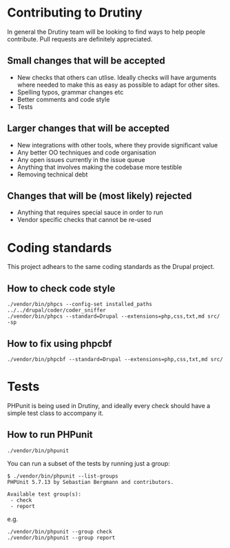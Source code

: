 # Contributing to Drutiny

In general the Drutiny team will be looking to find ways to help people contribute. Pull requests are definitely appreciated.

## Small changes that will be accepted

* New checks that others can utlise. Ideally checks will have arguments where needed to make this as easy as possible to adapt for other sites.
* Spelling typos, grammar changes etc
* Better comments and code style
* Tests

## Larger changes that will be accepted

* New integrations with other tools, where they provide significant value
* Any better OO techniques and code organisation
* Any open issues currently in the issue queue
* Anything that involves making the codebase more testible
* Removing technical debt

## Changes that will be (most likely) rejected

* Anything that requires special sauce in order to run
* Vendor specific checks that cannot be re-used


# Coding standards

This project adhears to the same coding standards as the Drupal project.

## How to check code style

```
./vendor/bin/phpcs --config-set installed_paths ../../drupal/coder/coder_sniffer
./vendor/bin/phpcs --standard=Drupal --extensions=php,css,txt,md src/ -sp

```

## How to fix using phpcbf

```
./vendor/bin/phpcbf --standard=Drupal --extensions=php,css,txt,md src/
```


# Tests

PHPunit is being used in Drutiny, and ideally every check should have a simple test class to accompany it.



## How to run PHPunit

```
./vendor/bin/phpunit
```

You can run a subset of the tests by running just a group:

```
$ ./vendor/bin/phpunit --list-groups
PHPUnit 5.7.13 by Sebastian Bergmann and contributors.

Available test group(s):
 - check
 - report
```

e.g.

```
./vendor/bin/phpunit --group check
./vendor/bin/phpunit --group report
```
